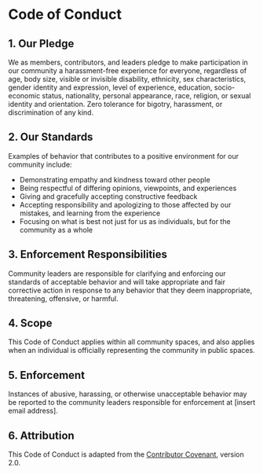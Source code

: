 # Code of Conduct

## 1. Our Pledge

We as members, contributors, and leaders pledge to make participation in our community a harassment-free experience for everyone, regardless of age, body size, visible or invisible disability, ethnicity, sex characteristics, gender identity and expression, level of experience, education, socio-economic status, nationality, personal appearance, race, religion, or sexual identity and orientation. Zero tolerance for bigotry, harassment, or discrimination of any kind.

## 2. Our Standards

Examples of behavior that contributes to a positive environment for our community include:

- Demonstrating empathy and kindness toward other people
- Being respectful of differing opinions, viewpoints, and experiences
- Giving and gracefully accepting constructive feedback
- Accepting responsibility and apologizing to those affected by our mistakes, and learning from the experience
- Focusing on what is best not just for us as individuals, but for the community as a whole

## 3. Enforcement Responsibilities

Community leaders are responsible for clarifying and enforcing our standards of acceptable behavior and will take appropriate and fair corrective action in response to any behavior that they deem inappropriate, threatening, offensive, or harmful.

## 4. Scope

This Code of Conduct applies within all community spaces, and also applies when an individual is officially representing the community in public spaces.

## 5. Enforcement

Instances of abusive, harassing, or otherwise unacceptable behavior may be reported to the community leaders responsible for enforcement at [insert email address].

## 6. Attribution

This Code of Conduct is adapted from the [Contributor Covenant](https://www.contributor-covenant.org/version/2/0/code_of_conduct/), version 2.0.
